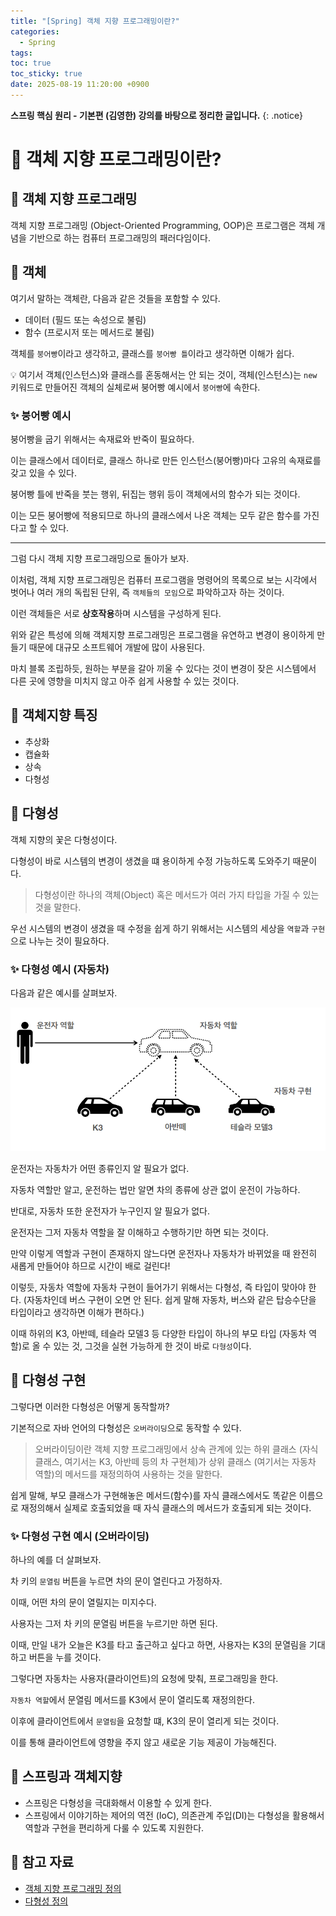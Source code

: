 ```yaml
---
title: "[Spring] 객체 지향 프로그래밍이란?"
categories:
  - Spring
tags:
toc: true
toc_sticky: true
date: 2025-08-19 11:20:00 +0900
---
```


<strong>스프링 핵심 원리 - 기본편 (김영한) 강의를 바탕으로 정리한 글입니다.</strong>
{: .notice}

# 📌 객체 지향 프로그래밍이란?

## 🫧 객체 지향 프로그래밍

객체 지향 프로그래밍 (Object-Oriented Programming, OOP)은 프로그램은 객체 개념을 기반으로 하는 컴퓨터 프로그래밍의 패러다임이다.

## 🫧 객체

여기서 말하는 객체란, 다음과 같은 것들을 포함할 수 있다.

- 데이터 (필드 또는 속성으로 불림)
- 함수 (프로시저 또는 메서드로 불림)

객체를 `붕어빵`이라고 생각하고, 클래스를 `붕어빵 틀`이라고 생각하면 이해가 쉽다.

💡 여기서 객체(인스턴스)와 클래스를 혼동해서는 안 되는 것이, 객체(인스턴스)는 `new` 키워드로 만들어진 객체의 실체로써 붕어빵 예시에서 `붕어빵`에 속한다.

### ✨ 붕어빵 예시

붕어빵을 굽기 위해서는 속재료와 반죽이 필요하다.

이는 클래스에서 데이터로, 클래스 하나로 만든 인스턴스(붕어빵)마다 고유의 속재료를 갖고 있을 수 있다.

붕어빵 틀에 반죽을 붓는 행위, 뒤집는 행위 등이 객체에서의 함수가 되는 것이다.

이는 모든 붕어빵에 적용되므로 하나의 클래스에서 나온 객체는 모두 같은 함수를 가진다고 할 수 있다.

---

그럼 다시 객체 지향 프로그래밍으로 돌아가 보자.

이처럼, 객체 지향 프로그래밍은 컴퓨터 프로그램을 명령어의 목록으로 보는 시각에서 벗어나 여러 개의 독립된 단위, 즉 `객체들의 모임`으로 파악하고자 하는 것이다.

이런 객체들은 서로 <strong>상호작용</strong>하며 시스템을 구성하게 된다.

위와 같은 특성에 의해 객체지향 프로그래밍은 프로그램을 유연하고 변경이 용이하게 만들기 때문에 대규모 소프트웨어 개발에 많이 사용된다.

마치 블록 조립하듯, 원하는 부분을 갈아 끼울 수 있다는 것이 변경이 잦은 시스템에서 다른 곳에 영향을 미치지 않고 아주 쉽게 사용할 수 있는 것이다.

## 🫧 객체지향 특징
- 추상화
- 캡슐화
- 상속
- 다형성

## 🫧 다형성

객체 지향의 꽃은 다형성이다.

다형성이 바로 시스템의 변경이 생겼을 떄 용이하게 수정 가능하도록 도와주기 때문이다.

> 다형성이란 하나의 객체(Object) 혹은 메서드가 여러 가지 타입을 가질 수 있는 것을 말한다.

우선 시스템의 변경이 생겼을 때 수정을 쉽게 하기 위해서는 시스템의 세상을 `역할`과 `구현`으로 나누는 것이 필요하다.

### ✨ 다형성 예시 (자동차)

다음과 같은 예시를 살펴보자.

![alt text](../../assets/image/Spring/다형성.png)

운전자는 자동차가 어떤 종류인지 알 필요가 없다.

자동차 역할만 알고, 운전하는 법만 알면 차의 종류에 상관 없이 운전이 가능하다.

반대로, 자동차 또한 운전자가 누구인지 알 필요가 없다.

운전자는 그저 자동차 역할을 잘 이해하고 수행하기만 하면 되는 것이다.

만약 이렇게 역할과 구현이 존재하지 않느다면 운전자나 자동차가 바뀌었을 때 완전히 새롭게 만들어야 하므로 시간이 배로 걸린다!

이렇듯, 자동차 역할에 자동차 구현이 들어가기 위해서는 다형성, 즉 타입이 맞아야 한다. (자동차인데 버스 구현이 오면 안 된다. 쉽게 말해 자동차, 버스와 같은 탑승수단을 타입이라고 생각하면 이해가 편하다.)

이때 하위의 K3, 아반떼, 테슬라 모델3 등 다양한 타입이 하나의 부모 타입 (자동차 역할)로 올 수 있는 것, 그것을 실현 가능하게 한 것이 바로 `다형성`이다.

## 🫧 다형성 구현

그렇다면 이러한 다형성은 어떻게 동작할까?

기본적으로 자바 언어의 다형성은 `오버라이딩`으로 동작할 수 있다.

> 오버라이딩이란 객체 지향 프로그래밍에서 상속 관계에 있는 하위 클래스 (자식 클래스, 여기서는 K3, 아반떼 등의 차 구현체)가 상위 클래스 (여기서는 자동차 역할)의 메서드를 재정의하여 사용하는 것을 말한다.

쉽게 말해, 부모 클래스가 구현해놓은 메서드(함수)를 자식 클래스에서도 똑같은 이름으로 재정의해서 실제로 호출되었을 때 자식 클래스의 메서드가 호출되게 되는 것이다.

### ✨ 다형성 구현 예시 (오버라이딩)

하나의 예를 더 살펴보자.

차 키의 `문열림` 버튼을 누르면 차의 문이 열린다고 가정하자.

이때, 어떤 차의 문이 열릴지는 미지수다.

사용자는 그저 차 키의 문열림 버튼을 누르기만 하면 된다.

이때, 만일 내가 오늘은 K3를 타고 출근하고 싶다고 하면, 사용자는 K3의 문열림을 기대하고 버튼을 누를 것이다.

그렇다면 자동차는 사용자(클라이언트)의 요청에 맞춰, 프로그래밍을 한다.

`자동차 역할`에서 문열림 메서드를 K3에서 문이 열리도록 재정의한다.

이후에 클라이언트에서 `문열림`을 요청할 떄, K3의 문이 열리게 되는 것이다.

이를 통해 클라이언트에 영향을 주지 않고 새로운 기능 제공이 가능해진다.

## 🫧 스프링과 객체지향
- 스프링은 다형성을 극대화해서 이용할 수 있게 한다.
- 스프링에서 이야기하는 제어의 역전 (IoC), 의존관계 주입(DI)는 다형성을 활용해서 역할과 구현을 편리하게 다룰 수 있도록 지원한다.

## 🫧 참고 자료
- [객체 지향 프로그래밍 정의](https://ko.wikipedia.org/wiki/%EA%B0%9D%EC%B2%B4_%EC%A7%80%ED%96%A5_%ED%94%84%EB%A1%9C%EA%B7%B8%EB%9E%98%EB%B0%8D#:~:text=%EA%B0%9D%EC%B2%B4%20%EC%A7%80%ED%96%A5%20%ED%94%84%EB%A1%9C%EA%B7%B8%EB%9E%98%EB%B0%8D%EC%9D%80%20%EC%BB%B4%ED%93%A8%ED%84%B0,%EA%B4%80%EB%A6%AC%ED%95%98%EB%8A%94%20%ED%94%84%EB%A1%9C%EA%B7%B8%EB%9E%98%EB%B0%8D%20%ED%8C%A8%EB%9F%AC%EB%8B%A4%EC%9E%84%EC%9D%B4%EB%8B%A4.)
- [다형성 정의](https://zerone-code.tistory.com/3)
